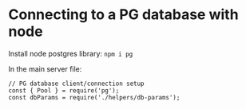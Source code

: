 # Connecting to a PG database with node

Install node postgres library: `npm i pg`

In the main server file: 
```
// PG database client/connection setup
const { Pool } = require('pg');
const dbParams = require('./helpers/db-params');
```